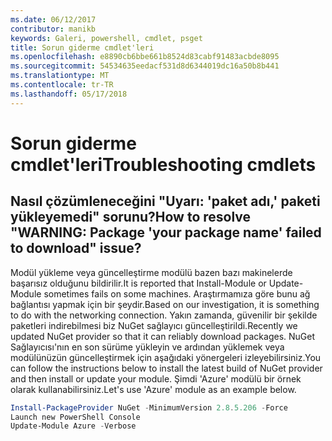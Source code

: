 ```yaml
---
ms.date: 06/12/2017
contributor: manikb
keywords: Galeri, powershell, cmdlet, psget
title: Sorun giderme cmdlet'leri
ms.openlocfilehash: e8890cb6bbe661b8524d83cabf91483acbde8095
ms.sourcegitcommit: 54534635eedacf531d8d6344019dc16a50b8b441
ms.translationtype: MT
ms.contentlocale: tr-TR
ms.lasthandoff: 05/17/2018
---
```

# <a name="troubleshooting-cmdlets"></a><span data-ttu-id="da93c-103">Sorun giderme cmdlet'leri</span><span class="sxs-lookup"><span data-stu-id="da93c-103">Troubleshooting cmdlets</span></span>

## <a name="how-to-resolve-warning-package-your-package-name-failed-to-download-issue"></a><span data-ttu-id="da93c-104">Nasıl çözümleneceğini "Uyarı: 'paket adı,' paketi yükleyemedi" sorunu?</span><span class="sxs-lookup"><span data-stu-id="da93c-104">How to resolve "WARNING: Package 'your package name' failed to download" issue?</span></span>

<span data-ttu-id="da93c-105">Modül yükleme veya güncelleştirme modülü bazen bazı makinelerde başarısız olduğunu bildirilir.</span><span class="sxs-lookup"><span data-stu-id="da93c-105">It is reported that Install-Module or Update-Module sometimes fails on some machines.</span></span>
<span data-ttu-id="da93c-106">Araştırmamıza göre bunu ağ bağlantısı yapmak için bir şeydir.</span><span class="sxs-lookup"><span data-stu-id="da93c-106">Based on our investigation, it is something to do with the networking connection.</span></span>
<span data-ttu-id="da93c-107">Yakın zamanda, güvenilir bir şekilde paketleri indirebilmesi biz NuGet sağlayıcı güncelleştirildi.</span><span class="sxs-lookup"><span data-stu-id="da93c-107">Recently we updated NuGet provider so that it can reliably download packages.</span></span>
<span data-ttu-id="da93c-108">NuGet Sağlayıcısı'nın en son sürüme yükleyin ve ardından yüklemek veya modülünüzün güncelleştirmek için aşağıdaki yönergeleri izleyebilirsiniz.</span><span class="sxs-lookup"><span data-stu-id="da93c-108">You can follow the instructions below to install the latest build of NuGet provider and then install or update your module.</span></span>
<span data-ttu-id="da93c-109">Şimdi 'Azure' modülü bir örnek olarak kullanabilirsiniz.</span><span class="sxs-lookup"><span data-stu-id="da93c-109">Let's use 'Azure' module as an example below.</span></span>

```powershell
Install-PackageProvider NuGet -MinimumVersion 2.8.5.206 -Force
Launch new PowerShell Console
Update-Module Azure -Verbose
```